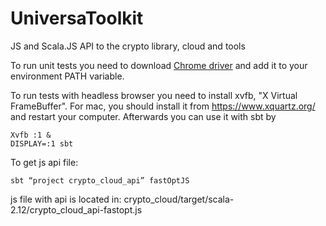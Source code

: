 # UniversaToolkit
JS and Scala.JS API to the crypto library, cloud and tools

To run unit tests you need to download [Chrome driver](https://sites.google.com/a/chromium.org/chromedriver/downloads)
and add it to your environment PATH variable.

To run tests with headless browser you need to install xvfb, "X Virtual FrameBuffer". For mac, you should install it from https://www.xquartz.org/
and restart your computer. Afterwards you can use it with sbt by
```
Xvfb :1 &
DISPLAY=:1 sbt
```


To get js api file:

`sbt “project crypto_cloud_api” fastOptJS`

js file with api is located in: crypto_cloud/target/scala-2.12/crypto_cloud_api-fastopt.js
